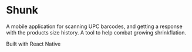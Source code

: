 # Shunk
A mobile application for scanning UPC barcodes, and getting a response with the products size history. A tool to help combat growing shrinkflation.

Built with React Native
